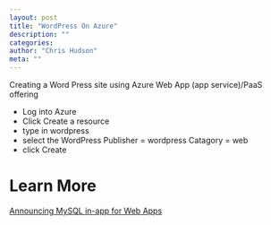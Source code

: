 ```yaml
--- 
layout: post 
title: "WordPress On Azure" 
description: "" 
categories:  
author: "Chris Hudson" 
meta: "" 
--- 
```


Creating a Word Press site using Azure Web App (app service)/PaaS offering

- Log into Azure
- Click Create a resource
- type in wordpress 
- select the WordPress Publisher = wordpress Catagory = web
- click Create



# Learn More
[Announcing MySQL in-app for Web Apps ](https://blogs.msdn.microsoft.com/appserviceteam/2016/08/18/announcing-mysql-in-app-preview-for-web-apps/)